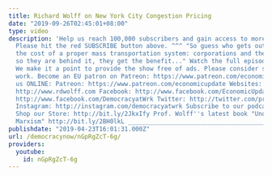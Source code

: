 ```yaml
---
title: Richard Wolff on New York City Congestion Pricing
date: "2019-09-26T02:45:01+08:00"
type: video
description: 'Help us reach 100,000 subscribers and gain access to more studio time!
  Please hit the red SUBSCRIBE button above. ^^^ "So guess who gets out of paying
  the cost of a proper mass transportation system: corporations and the rich. And
  so they are behind it, they get the benefit..." Watch the full episode here: https://www.youtube.com/watch?v=G-qEKvWfkl4&t=1572s
  We make it a point to provide the show free of ads. Please consider supporting our
  work. Become an EU patron on Patreon: https://www.patreon.com/economicupdate Follow
  us ONLINE: Patreon: https://www.patreon.com/economicupdate Websites: http://www.democracyatwork.info/economicupdate
  http://www.rdwolff.com Facebook: http://www.facebook.com/EconomicUpdate http://www.facebook.com/RichardDWolff
  http://www.facebook.com/DemocracyatWrk Twitter: http://twitter.com/profwolff http://twitter.com/democracyatwrk
  Instagram: http://instagram.com/democracyatwrk Subscribe to our podcast: http://economicupdate.libsyn.com
  Shop our Store: http://bit.ly/2JkxIfy Prof. Wolff''s latest book "Understanding
  Marxism" http://bit.ly/2BH0lkL __________________________________________________________'
publishdate: "2019-04-23T16:01:31.000Z"
url: /democracynow/nGpRgZcT-6g/
providers:
  youtube:
    id: nGpRgZcT-6g
---
```


